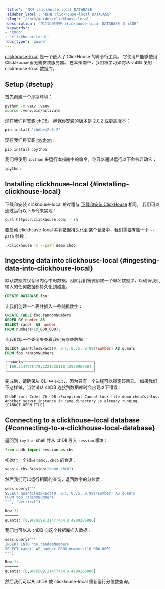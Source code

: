 ```yaml
---
'title': '使用 clickhouse-local DATABASE'
'sidebar_label': '使用 clickhouse-local DATABASE'
'slug': '/chdb/guides/clickhouse-local'
'description': '学习如何使用 clickhouse-local DATABASE 与 chDB'
'keywords':
- 'chdb'
- 'clickhouse-local'
'doc_type': 'guide'
---
```


[clickhouse-local](/operations/utilities/clickhouse-local) 是一个嵌入了 ClickHouse 的命令行工具。
它使用户能够使用 ClickHouse 而无需安装服务器。
在本指南中，我们将学习如何从 chDB 使用 clickhouse-local 数据库。

## Setup {#setup}

首先创建一个虚拟环境：

```bash
python -m venv .venv
source .venv/bin/activate
```

现在我们将安装 chDB。
确保你安装的版本是 2.0.2 或更高版本：

```bash
pip install "chdb>=2.0.2"
```

现在我们将安装 [ipython](https://ipython.org/)：

```bash
pip install ipython
```

我们将使用 `ipython` 来运行本指南中的命令，你可以通过运行以下命令启动它：

```bash
ipython
```

## Installing clickhouse-local {#installing-clickhouse-local}

下载和安装 clickhouse-local 的过程与 [下载和安装 ClickHouse](/install) 相同。
我们可以通过运行以下命令来实现：

```bash
curl https://clickhouse.com/ | sh
```

要启动 clickhouse-local 并将数据持久化到某个目录中，我们需要传递一个 `--path` 参数：

```bash
./clickhouse -m --path demo.chdb
```

## Ingesting data into clickhouse-local {#ingesting-data-into-clickhouse-local}

默认数据库仅存储内存中的数据，因此我们需要创建一个命名数据库，以确保我们输入的任何数据都持久化到磁盘。

```sql
CREATE DATABASE foo;
```

让我们创建一个表并插入一些随机数字：

```sql
CREATE TABLE foo.randomNumbers
ORDER BY number AS
SELECT rand() AS number
FROM numbers(10_000_000);
```

让我们写一个查询来查看我们有哪些数据：

```sql
SELECT quantilesExact(0, 0.5, 0.75, 0.99)(number) AS quants
FROM foo.randomNumbers

┌─quants────────────────────────────────┐
│ [69,2147776478,3221525118,4252096960] │
└───────────────────────────────────────┘
```

完成后，请确保从 CLI 中 `exit;`，因为只有一个进程可以锁定该目录。
如果我们不这样做，当尝试从 chDB 连接到数据库时会出现以下错误：

```text
ChdbError: Code: 76. DB::Exception: Cannot lock file demo.chdb/status. Another server instance in same directory is already running. (CANNOT_OPEN_FILE)
```

## Connecting to a clickhouse-local database {#connecting-to-a-clickhouse-local-database}

返回到 `ipython` shell 并从 chDB 导入 `session` 模块：

```python
from chdb import session as chs
```

初始化一个指向 `demo..chdb` 的会话：

```python
sess = chs.Session("demo.chdb")
```

然后我们可以运行相同的查询，返回数字的分位数：

```python
sess.query("""
SELECT quantilesExact(0, 0.5, 0.75, 0.99)(number) AS quants
FROM foo.randomNumbers
""", "Vertical")

Row 1:
──────
quants: [0,9976599,2147776478,4209286886]
```

我们也可以从 chDB 向这个数据库插入数据：

```python
sess.query("""
INSERT INTO foo.randomNumbers
SELECT rand() AS number FROM numbers(10_000_000)
""")

Row 1:
──────
quants: [0,9976599,2147776478,4209286886]
```

然后我们可以从 chDB 或 clickhouse-local 重新运行分位数查询。
